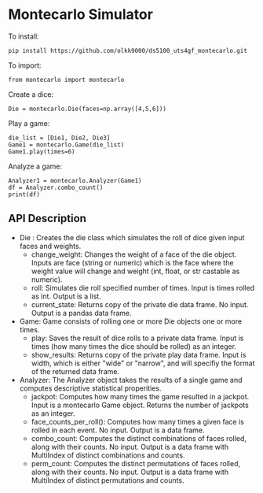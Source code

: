 # Montecarlo Simulator 


To install:
```
pip install https://github.com/olkk9000/ds5100_uts4gf_montecarlo.git
```

To import:
```
from montecarlo import montecarlo
```

Create a dice:
```
Die = montecarlo.Die(faces=np.array([4,5,6]))
```

Play a game:
```
die_list = [Die1, Die2, Die3]
Game1 = montecarlo.Game(die_list)
Game1.play(times=6)
```

Analyze a game:
```
Analyzer1 = montecarlo.Analyzer(Game1)
df = Analyzer.combo_count()
print(df)
```

## API Description
- Die : Creates the die class which simulates the roll of dice given input faces and weights.
    - change_weight: Changes the weight of a face of the die object. Inputs are face (string or numeric) which is the face where the weight value will change and weight (int, float, or str castable as numeric).
    - roll: Simulates die roll specified number of times. Input is times rolled as int. Output is a list.
    - current_state: Returns copy of the private die data frame. No input. Output is a pandas data frame. 
- Game: Game consists of rolling one or more Die objects one or more times.
    - play: Saves the result of dice rolls to a private data frame. Input is times (how many times the dice should be rolled) as an integer.
    - show_results: Returns copy of the private play data frame. Input is width, which is either "wide" or "narrow", and will specifiy the format of the returned data frame.
- Analyzer: The Analyzer object takes the results of a single game and computes descriptive statistical properities.
    - jackpot: Computes how many times the game resulted in a jackpot. Input is a montecarlo Game object. Returns the number of jackpots as an integer.
    - face_counts_per_roll(): Computes how many times a given face is rolled in each event. No input. Output is a data frame.
    - combo_count: Computes the distinct combinations of faces rolled, along with their counts. No input. Output is a data frame with MultiIndex of distinct combinations and counts.
    - perm_count: Computes the distinct permutations of faces rolled, along with their counts. No input. Output is a data frame with MultiIndex of distinct permutations and counts.






